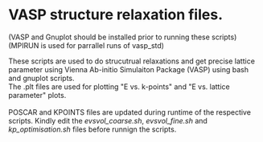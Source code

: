 # VASP structure relaxation files.
(VASP and Gnuplot should be installed prior to running these scripts)\
(MPIRUN is used for parrallel runs of vasp_std)

These scripts are used to do strucutrual relaxations and get precise
lattice parameter using Vienna Ab-initio Simulaiton Package (VASP) using bash and gnuplot scripts.\
The .plt files are used for plotting "E vs. k-points" and "E vs. lattice parameter"
plots.\
\
POSCAR and KPOINTS files are updated during runtime of the respective scripts. Kindly edit the *evsvol_coarse.sh*, *evsvol_fine.sh* and *kp_optimisation.sh* files before runnign the scripts.
